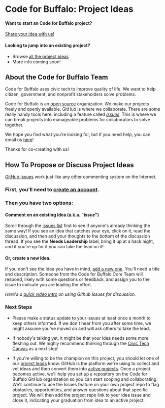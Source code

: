 # Code for Buffalo: Project Ideas

#### Want to start an Code for Buffalo project?

[Share your idea with us!](https://github.com/CodeForBuffalo/project-ideas/issues/new)

#### Looking to jump into an existing project?

<!--- Join an [active project](https://github.com/open-austin/project-ideas/milestone/2)
- Revive and direct an [abandoned idea](https://github.com/open-austin/project-ideas/milestone/5)-->
- Browse [all the project ideas](https://github.com/CodeForBuffalo/project-ideas/issues/)
- More info coming soon!
<!--- Practice a specific skill, like [design](https://github.com/search?utf8=✓&q=org%3Aopen-austin+is%3Aopen+label%3Adesign&type=Issues), [dev](https://github.com/search?utf8=✓&q=org%3Aopen-austin+is%3Aopen+label%3Adev&type=Issues), or [data wrangling](https://github.com/search?o=desc&q=org%3Aopen-austin+is%3Aopen+label%3A%22Data+wrangling%22&s=created&type=Issues&utf8=✓).-->

## About the Code for Buffalo Team

Code for Buffalo uses civic tech to improve quality of life. We want to help citizen, government, and nonprofit stakeholders solve problems.

Code for Buffalo is an [open source](https://en.wikipedia.org/wiki/Open_source) organization. We make our projects freely and openly available. GitHub is where we collaborate. There are some really handy tools here, including a feature called [*Issues*](https://github.com/open-austin/project-ideas/issues). This is where we can break projects into manageable problems for collaborators to solve together. 

We hope you find what you're looking for, but if you need help, you can email us [here](leadership@codeforbuffalo.org)!

Thanks for co-creating with us!

## How To Propose or Discuss Project Ideas

[GitHub Issues](https://guides.github.com/features/issues/) work just like any other commenting system on the Internet. 

### First, you'll need to [create an account](https://github.com/join). 

### Then you have two options: 

#### Comment on an existing idea (a.k.a. "issue")

Scroll through the [issues list](https://github.com/CodeForBuffalo/project-ideas/issues/) first to see if anyone's already thinking the same way! If you see an idea that catches your eye, click on it, read the discussion, and then add your thoughts to the bottom of the discussion thread. If you see the **Needs Leadership** label, bring it up at a hack night, and if you're up for it you can take the lead on it!

#### Or, create a new idea.

If you don't see the idea you have in mind, [add a new one](https://github.com/CodeForBuffalo/project-ideas/issues/new). You'll need a title and description. Someone from the Code for Buffalo Core Team will respond, likely with some questions or feedback, and assign you to the issue to indicate you are leading the effort.

*Here's a [quick video intro](https://www.youtube.com/watch?v=KlrJVSJRUN4) on using Github Issues for discussion.*

### Next Steps

* Please make a status update to your issues at least once a month to keep others informed. If we don't hear from you after some time, we might assume you've moved on and will ask others to take the lead.

* If nobody's talking yet, it might be that your idea needs some more fleshing out. We highly recommend thinking through the [Civic Tech Canvas](https://github.com/open-austin/civic-tech-canvas) as a next step! 

* If you're willing to be the champion on this project, you should let one of our [project leads](mailto:leadership@codeforbuffalo.org) know. GitHub is the platform we're using to collect and vet ideas and then convert them into [active projects](https://github.com/CodeForBuffalo/). Once a project becomes active, we'll help you set up a repository on the Code for Buffalo GitHub organization so you can start scoping and collaborating. We'll continue to use the Issues feature on your own project repo to flag obstacles, opportunities, and answer questions about that specific project. We will then add the project repo link to your idea issue and close it, indicating your graduation from idea to an active project.

